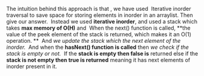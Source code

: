 The intuition behind this approach is that , we have used
​
Iterative inorder traversal to save space for storing elements in inorder in an arraylist.
Then give our answer.
​
Instead we used **iterative inorder**, and used a stack which takes **max memory of O(H)**
and
​
When the next() function is called, **the value of the peek element of the stack is returned,
which makes it an O(1) operation. **
​
And *we update the stack which the next element of the inorder.*
​
And when the **hasNext() function is called** then *we check if the stack is empty or not.*
​
If the **stack is empty then false is** returned
else if the **stack is not empty then true is returned** meaning it has next elements of inorder present in it.